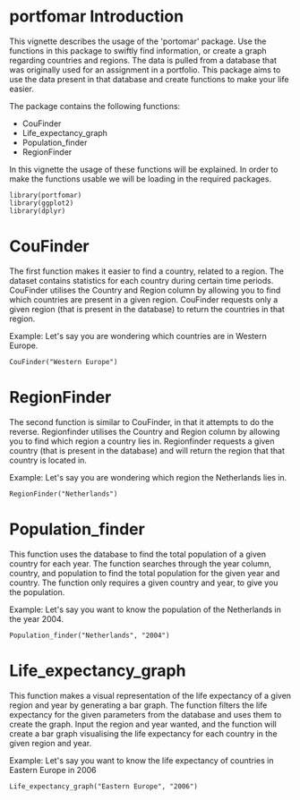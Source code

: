 # portfomar Introduction

This vignette describes the usage of the 'portomar' package. Use the functions in this package to swiftly find information, or create a graph regarding countries and regions. The data is pulled from a database that was originally used for an assignment in a portfolio. This package aims to use the data present in that database and create functions to make your life easier.

The package contains the following functions:
<ul>
<li>CouFinder</li>
<li>Life_expectancy_graph</li>
<li>Population_finder</li>
<li>RegionFinder</li>
</ul>

In this vignette the usage of these functions will be explained. In order to make the functions usable we will be loading in the required packages.


```{r setup}
library(portfomar)
library(ggplot2)
library(dplyr)
```

# CouFinder

The first function makes it easier to find a country, related to a region. The dataset contains statistics for each country during certain time periods. CouFinder utilises the Country and Region column by allowing you to find which countries are present in a given region. CouFinder requests only a given region (that is present in the database) to return the countries in that region.

Example: Let's say you are wondering which countries are in Western Europe.
```{r Coufinder_check}
CouFinder("Western Europe")
```


# RegionFinder

The second function is similar to CouFinder, in that it attempts to do the reverse. Regionfinder utilises the Country and Region column by allowing you to find which region a country lies in. Regionfinder requests a given country (that is present in the database) and will return the region that that country is located in.

Example: Let's say you are wondering which region the Netherlands lies in.
```{r RegionFinder_check}
RegionFinder("Netherlands")
```


# Population_finder

This function uses the database to find the total population of a given country for each year. The function searches through the year column, country, and population to find the total population for the given year and country. The function only requires a given country and year, to give you the population.

Example: Let's say you want to know the population of the Netherlands in the year 2004.
```{r Population_finder_check}
Population_finder("Netherlands", "2004")
```


# Life_expectancy_graph

This function makes a visual representation of the life expectancy of a given region and year by generating a bar graph. The function filters the life expectancy for the given parameters from the database and uses them to create the graph. Input the region and year wanted, and the function will create a bar graph visualising the life expectancy for each country in the given region and year.

Example: Let's say you want to know the life expectancy of countries in Eastern Europe in 2006
```{r Life_expectancy_graph_check}
Life_expectancy_graph("Eastern Europe", "2006")
```
